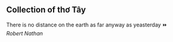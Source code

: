 ## Collection of thơ Tây
 
There is no distance on the earth as far anyway as yeasterday  :fast_forward:  
*Robert Nathan*
